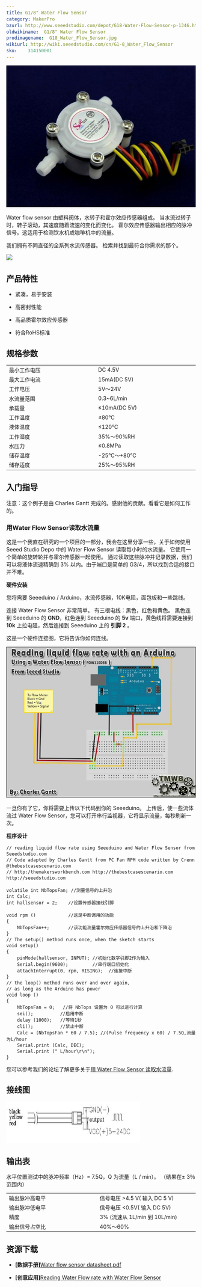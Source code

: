 ```yaml
---
title: G1/8" Water Flow Sensor
category: MakerPro
bzurl: http://www.seeedstudio.com/depot/G18-Water-Flow-Sensor-p-1346.html?cPath=25_32
oldwikiname:  G1/8" Water Flow Sensor
prodimagename:  G18_Water_Flow_Sensor.jpg
wikiurl: http://wiki.seeedstudio.com/cn/G1-8_Water_Flow_Sensor
sku:    314150001
---
```

[![](https://github.com/SeeedDocument/G1-8_Water_Flow_Sensor/raw/master/img/G18_Water_Flow_Sensor.jpg)](http://www.seeedstudio.com/depot/G18-Water-Flow-Sensor-p-1346.html?cPath=25_32)

Water flow sensor 由塑料阀体，水转子和霍尔效应传感器组成。 当水流过转子时，转子滚动，其速度随着流速的变化而变化。 霍尔效应传感器输出相应的脉冲信号。这适用于检测饮水机或咖啡机中的流量。

我们拥有不同直径的全系列水流传感器。 检索并找到最符合你需求的那个。

[![](https://github.com/SeeedDocument/wiki_chinese/raw/master/docs/images/click_to_buy.PNG)](https://item.taobao.com/item.htm?spm=a1z10.3-c.w4002-11172317909.14.18651024ipeJqD&id=45550733026)

##  产品特性

*   紧凑，易于安装

*   高密封性能

*   高品质霍尔效应传感器

*   符合RoHS标准

##  规格参数

<table >
<tr>
<td>最小工作电压
</td>
<td>DC 4.5V
</td></tr>
<tr>
<td>最大工作电流
</td>
<td>15mA(DC 5V)
</td></tr>
<tr>
<td width="400px">工作电压
</td>
<td width="400px">5V～24V
</td></tr>
<tr>
<td>水流量范围
</td>
<td>0.3~6L/min
</td></tr>
<tr>
<td>承载量
</td>
<td>≤10mA(DC 5V)
</td></tr>
<tr>
<td>工作温度
</td>
<td>≤80℃
</td></tr>
<tr>
<td>液体温度
</td>
<td>≤120℃
</td></tr>
<tr>
<td>工作湿度
</td>
<td>35%～90%RH
</td></tr>
<tr>
<td>水压力
</td>
<td>≤0.8MPa
</td></tr>
<tr>
<td>储存温度
</td>
<td>-25℃～+80℃
</td></tr>
<tr>
<td>储存适度
</td>
<td>25%～95%RH
</td></tr></table>

##  入门指导

<font>注意：这个例子是由 Charles Gantt 完成的。感谢他的贡献。看看它是如何工作的。</font>

###   用Water Flow Sensor读取水流量

这是一个我直在研究的一个项目的一部分，我会在这里分享一些，关于如何使用 Seeed Studio Depo 中的 Water Flow Sensor 读取每小时的水流量。 它使用一个简单的旋转轮并与霍尔传感器一起使用。 通过读取这些脉冲并记录数据，我们可以将液体流速精确到 3% 以内。由于端口是简单的 G3/4，所以找到合适的接口并不难。

**硬件安装**

您将需要 Seeeduino / Arduino，水流传感器，10K电阻，面包板和一些跳线。

连接 Water Flow Sensor 非常简单。 有三根电线：黑色，红色和黄色。 黑色连到 Seeeduino 的 **GND**，红色连到 Seeeduino 的 **5v** 端口，黄色线将需要连接到 **10k** 上拉电阻，然后连接到 Seeeduino 上的 **引脚 2** 。

这是一个硬件连接图，它将告诉你如何连线。

![](https://github.com/SeeedDocument/G1-8_Water_Flow_Sensor/raw/master/img/Reading_liquid_flow_rate_with_an_Arduino.jpg)

一旦你有了它，你将需要上传以下代码到你的 Seeeduino。 上传后，使一些流体流过 Water Flow Sensor，您可以打开串行监视器，它将显示流量，每秒刷新一次。

**程序设计**
```
// reading liquid flow rate using Seeeduino and Water Flow Sensor from Seeedstudio.com
// Code adapted by Charles Gantt from PC Fan RPM code written by Crenn @thebestcasescenario.com
// http:/themakersworkbench.com http://thebestcasescenario.com http://seeedstudio.com

volatile int NbTopsFan; //测量信号的上升沿
int Calc;
int hallsensor = 2;    //设置传感器接线引脚

void rpm ()            //这是中断调用的功能
{
    NbTopsFan++;       //该功能测量霍尔效应传感器信号的上升沿和下降沿
}
// The setup() method runs once, when the sketch starts
void setup()
{
    pinMode(hallsensor, INPUT); //初始化数字引脚2作为输入
    Serial.begin(9600);         //串行端口初始化
    attachInterrupt(0, rpm, RISING);  //连接中断
}
// the loop() method runs over and over again,
// as long as the Arduino has power
void loop ()
{
    NbTopsFan = 0;   //将 NbTops 设置为 0 可以进行计算
    sei();          //启用中断
    delay (1000);   //等待1秒
    cli();          //禁止中断
    Calc = (NbTopsFan * 60 / 7.5); //(Pulse frequency x 60) / 7.5Q,流量为L/hour
    Serial.print (Calc, DEC);
    Serial.print (" L/hour\r\n");
}
```

您可以参考我们的论坛了解更多关于[用 Water Flow Sensor 读取水流量](http://www.seeedstudio.com/forum/viewtopic.php?f=4&amp;t=989&amp;p=3632#p3632).

##  接线图

![](https://github.com/SeeedDocument/G1-8_Water_Flow_Sensor/raw/master/img/Wfs-wiring.jpg)

##  输出表

水平位置测试中的脉冲频率（Hz）= 7.5Q，Q 为流量（L / min）。 （结果在± 3％范围内）
<table >
<tr>
<td width="400px">输出脉冲高电平
</td>
<td width="400px">信号电压 &gt;4.5 V( 输入 DC 5 V)
</td></tr>
<tr>
<td>输出脉冲低电平
</td>
<td>信号电压 &lt;0.5V( 输入 DC 5V)
</td></tr>
<tr>
<td>精度
</td>
<td>3% (流速从 1L/min 到 10L/min)
</td></tr>
<tr>
<td>输出信号占空比
</td>
<td>40%～60%
</td></tr></table>

##  资源下载

*   **[数据手册]**[Water flow sensor datasheet.pdf](https://github.com/SeeedDocument/G1-8_Water_Flow_Sensor/raw/master/res/Water_flow_sensor_datasheet.pdf)

*   **[创意应用]**[Reading Water Flow rate with Water Flow Sensor](http://www.seeedstudio.com/forum/viewtopic.php?f=4&amp;t=989&amp;p=3632#p3632)
